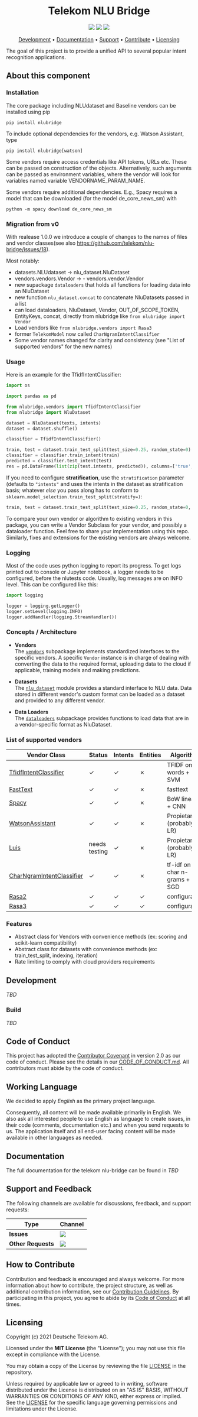 <h1 align="center">
    Telekom NLU Bridge
</h1>

<p align="center">
    <a href="https://github.com/telekom/nlu-bridge/commits" title="Last Commit"><img src="https://img.shields.io/github/last-commit/telekom/nlu-bridge?style=flat"></a>
    <a href="https://github.com/telekom/nlu-bridge/issues" title="Open Issues"><img src="https://img.shields.io/github/issues/telekom/nlu-bridge?style=flat"></a>
    <a href="https://github.com/telekom/nlu-bridge/blob/main/LICENSE" title="License"><img src="https://img.shields.io/badge/License-MIT-green.svg?style=flat"></a>
</p>

<p align="center">
  <a href="#development">Development</a> •
  <a href="#documentation">Documentation</a> •
  <a href="#support-and-feedback">Support</a> •
  <a href="#how-to-contribute">Contribute</a> •
  <a href="#licensing">Licensing</a>
</p>

The goal of this project is to provide a unified API to several popular intent recognition
applications.

## About this component

### Installation

The core package including NLUdataset and Baseline vendors can be installed
using pip

```
pip install nlubridge
```

To include optional dependencies for the vendors, e.g. Watson Assistant, type

```
pip install nlubridge[watson]
```

Some vendors require access credentials like API tokens, URLs etc. These can be passed
on construction of the objects. Alternatively, such arguments can be passed as
environment variables, where the vendor will look for variables named variable
VENDORNAME_PARAM_NAME.

Some vendors require additional dependencies. E.g., Spacy requires a model that
can be downloaded (for the  model de_core_news_sm) with

```
python -m spacy download de_core_news_sm
```

### Migration from v0

With realease 1.0.0 we introduce a couple of changes to the names of files and vendor
classes(see also https://github.com/telekom/nlu-bridge/issues/18).

Most notably:

- datasets.NLUdataset -> nlu_dataset.NluDataset
- vendors.vendors.Vendor -> - vendors.vendor.Vendor
- new supackage `dataloaders` that holds all functions for loading data into an NluDataset
- new function `nlu_dataset.concat` to concatenate NluDatasets passed in a list
- can load dataloaders, NluDataset, Vendor, OUT_OF_SCOPE_TOKEN, EntityKeys, concat,
  directly from nlubridge like `from nlubridge import Vendor`
- Load vendors like `from nlubridge.vendors import Rasa3`
- former `TelekomModel` now called `CharNgramIntentClassifier`
- Some vendor names changed for clarity and consistency (see "List of supported vendors"
  for the new names)

### Usage

Here is an example for the TfidfIntentClassifier:

```python
import os

import pandas as pd

from nlubridge.vendors import TfidfIntentClassifier
from nlubridge import NluDataset

dataset = NluDataset(texts, intents)
dataset = dataset.shuffle()

classifier = TfidfIntentClassifier()

train, test = dataset.train_test_split(test_size=0.25, random_state=0)
classifier = classifier.train_intent(train)
predicted = classifier.test_intent(test)
res = pd.DataFrame(list(zip(test.intents, predicted)), columns=['true', 'predicted'])
```

If you need to configure **stratification**, use the `stratification` parameter (defaults to `"intents"` and uses the intents in the dataset as stratification basis; whatever _else_ you pass along has to conform to `sklearn.model_selection.train_test_split(stratify=)`:

```python
train, test = dataset.train_test_split(test_size=0.25, random_state=0, stratification=None)    # deactivate stratification (sklearn default for train_test_split)
```

To compare your own vendor or algorithm to existing vendors in this package, you can
write a Vendor Subclass for your vendor, and possibly a dataloader function. Feel free
to share your implementation using this repo. Similarly, fixes and extensions for the
existing vendors are always welcome.

### Logging

Most of the code uses python logging to report its progress. To get logs printed out
to console or Jupyter notebook, a logger needs to be configured, before the nlutests
code. Usually, log messages are on INFO level. This can be configured like this:

```python
import logging

logger = logging.getLogger()
logger.setLevel(logging.INFO)
logger.addHandler(logging.StreamHandler())
```

### Concepts / Architecture

- **Vendors**\
  The [`vendors`](/nlubridge/vendors/) subpackage implements standardized interfaces to
  the specific vendors. A specific `Vendor` instance is in charge of dealing with
  converting the data to the required format, uploading data to the cloud if applicable,
  training models and making predictions.

- **Datasets**\
  The [`nlu_dataset`](/nlubridge/nlu_dataset/) module provides a standard interface to
  NLU data. Data stored in different vendor's custom format can be loaded as a dataset
  and provided to any different vendor.

- **Data Loaders**\
  The [`dataloaders`](/nlubridge/dataloaders/) subpackage provides functions to load
  data that are in a vendor-specific format as NluDataset.

### List of supported vendors

| Vendor Class | Status | Intents | Entities | Algorithm |
| ------ | ------ | ------- | -------- | --------- |
| [TfidfIntentClassifier](/nlubridge/vendors/tfidf_intent_classifier.py) |  ✓  | ✓ | ✗ |  TFIDF on words + SVM |
| [FastText](https://fasttext.cc) |  ✓  | ✓ | ✗ |  fasttext |
| [Spacy](https://spacy.io/usage/training#section-textcat) | ✓ | ✓ | ✗ | BoW linear + CNN |
| [WatsonAssistant](https://www.ibm.com/watson/services/conversation/) | ✓  | ✓ | ✗ | Propietary (probably LR) |
| [Luis](https://www.luis.ai/home) | needs testing | ✓ | ✗ | Propietary (probably LR) |
| [CharNgramIntentClassifier](/nlubridge/vendors/char_ngram_intent_classifier.py)  | ✓ | ✓ | ✗ | tf-idf on char n-grams + SGD |
| [Rasa2](https://github.com/RasaHQ/rasa) | ✓ | ✓ | ✓ |  configurable |
| [Rasa3](https://github.com/RasaHQ/rasa) | ✓ | ✓ | ✓ |  configurable |

### Features

- Abstract class for Vendors with convenience methods (ex: scoring and scikit-learn compatibility)
- Abstract class for datasets with convenience methods (ex: train_test_split, indexing, iteration)
- Rate limiting to comply with cloud providers requirements

## Development

_TBD_

### Build

_TBD_

## Code of Conduct

This project has adopted the [Contributor Covenant](https://www.contributor-covenant.org/) in version 2.0 as our code of conduct. Please see the details in our [CODE_OF_CONDUCT.md](CODE_OF_CONDUCT.md). All contributors must abide by the code of conduct.

## Working Language

We decided to apply _English_ as the primary project language.

Consequently, all content will be made available primarily in English. We also ask all interested people to use English as language to create issues, in their code (comments, documentation etc.) and when you send requests to us. The application itself and all end-user facing content will be made available in other languages as needed.

## Documentation

The full documentation for the telekom nlu-bridge can be found in _TBD_

## Support and Feedback

The following channels are available for discussions, feedback, and support requests:

| Type                     | Channel                                                |
| ------------------------ | ------------------------------------------------------ |
| **Issues**   | <a href="/../../issues/new/choose" title="General Discussion"><img src="https://img.shields.io/github/issues/telekom/nlu-bridge?style=flat-square"></a> </a>   |
| **Other Requests**    | <a href="mailto:opensource@telekom.de" title="Email Open Source Team"><img src="https://img.shields.io/badge/email-Open%20Source%20Team-green?logo=mail.ru&style=flat-square&logoColor=white"></a>   |

## How to Contribute

Contribution and feedback is encouraged and always welcome. For more information about how to contribute, the project structure, as well as additional contribution information, see our [Contribution Guidelines](./CONTRIBUTING.md). By participating in this project, you agree to abide by its [Code of Conduct](./CODE_OF_CONDUCT.md) at all times.

## Licensing

Copyright (c) 2021 Deutsche Telekom AG.

Licensed under the **MIT License** (the "License"); you may not use this file except in compliance with the License.

You may obtain a copy of the License by reviewing the file [LICENSE](./LICENSE) in the repository.

Unless required by applicable law or agreed to in writing, software distributed under the License is distributed on an "AS IS" BASIS, WITHOUT WARRANTIES OR CONDITIONS OF ANY KIND, either express or implied. See the [LICENSE](./LICENSE) for the specific language governing permissions and limitations under the License.
